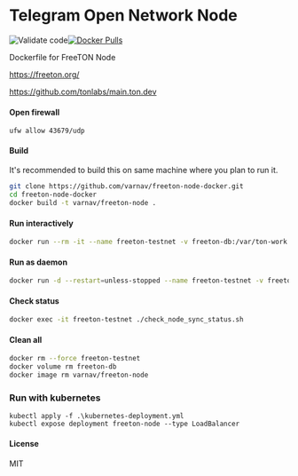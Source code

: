 # Telegram Open Network Node

![Validate code](https://github.com/varnav/freeton-node-docker/workflows/Validate%20code/badge.svg)[![Docker Pulls](https://img.shields.io/docker/pulls/varnav/freeton-node.svg)](https://hub.docker.com/r/varnav/freeton-node)

Dockerfile for FreeTON Node

https://freeton.org/

https://github.com/tonlabs/main.ton.dev

#### Open firewall

`ufw allow 43679/udp`

#### Build

It's recommended to build this on same machine where you plan to run it.

```bash
git clone https://github.com/varnav/freeton-node-docker.git
cd freeton-node-docker
docker build -t varnav/freeton-node .
```

#### Run interactively

```bash
docker run --rm -it --name freeton-testnet -v freeton-db:/var/ton-work -p 43678:43678 -p 43679:43679 varnav/freeton-node
```

#### Run as daemon

```bash
docker run -d --restart=unless-stopped --name freeton-testnet -v freeton-db:/var/ton-work -p 43678:43678 -p 43679:43679 varnav/freeton-node
```

#### Check status

```bash
docker exec -it freeton-testnet ./check_node_sync_status.sh
```

#### Clean all

```bash
docker rm --force freeton-testnet
docker volume rm freeton-db
docker image rm varnav/freeton-node
```

### Run with kubernetes

```
kubectl apply -f .\kubernetes-deployment.yml
kubectl expose deployment freeton-node --type LoadBalancer
```

#### License

MIT
